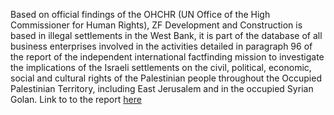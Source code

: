 Based on official findings of the OHCHR (UN Office of the High Commissioner for Human Rights), ZF Development and Construction is based in illegal settlements in the West Bank, it is part of the database of all business enterprises involved in the activities detailed in paragraph 96 of the report of the independent international factfinding mission to investigate the implications of the Israeli settlements on the civil, political, economic, social and cultural rights of the Palestinian people throughout the Occupied Palestinian Territory, including East Jerusalem and in the occupied Syrian Golan. Link to to the report [here](https://reliefweb.int/report/occupied-palestinian-territory/ohchr-update-database-all-business-enterprises-involved-activities-detailed-paragraph-96-report-independent-international-fact-finding-mission-30-june-2023)